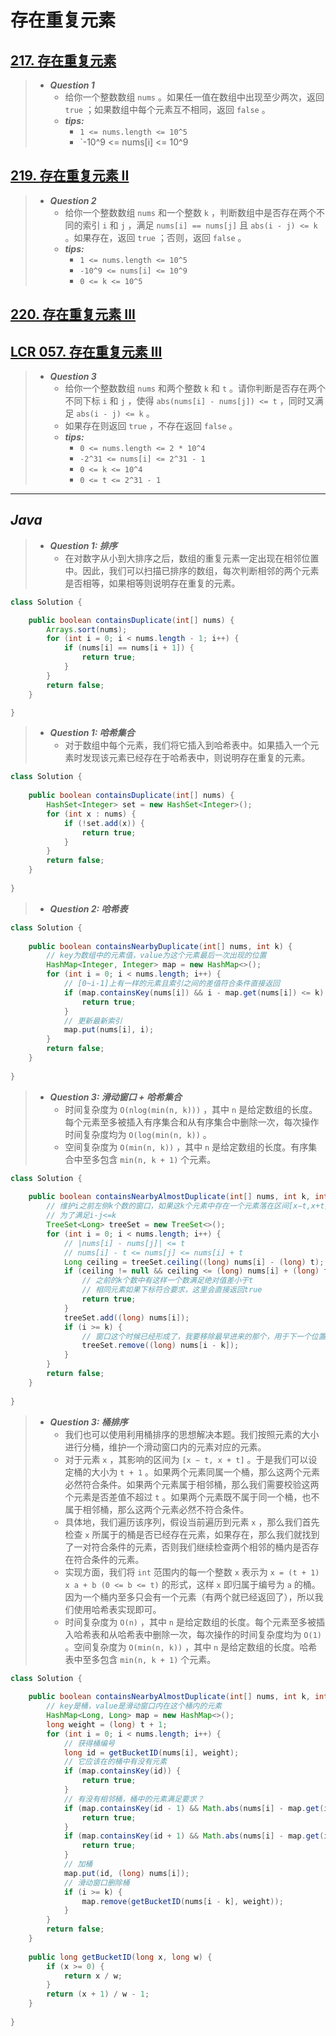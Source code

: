 # 存在重复元素

## [217. 存在重复元素](https://leetcode.cn/problems/contains-duplicate/)

> - ***Question 1***
>   - 给你一个整数数组 `nums` 。如果任一值在数组中出现至少两次，返回 `true` ；如果数组中每个元素互不相同，返回 `false` 。
>   - ***tips:***
>     - `1 <= nums.length <= 10^5`
>     - `-10^9 <= nums[i] <= 10^9

## [219. 存在重复元素 II](https://leetcode.cn/problems/contains-duplicate-ii/)

> - ***Question 2***
>   - 给你一个整数数组 `nums` 和一个整数 `k` ，判断数组中是否存在两个不同的索引 `i` 和 `j` ，满足 `nums[i] == nums[j]` 且 `abs(i - j) <= k` 。如果存在，返回 `true` ；否则，返回 `false` 。
>   - ***tips:***
>     - `1 <= nums.length <= 10^5`
>     - `-10^9 <= nums[i] <= 10^9`
>     - `0 <= k <= 10^5`

## [220. 存在重复元素 III](https://leetcode.cn/problems/contains-duplicate-iii/)

## [LCR 057. 存在重复元素 III](https://leetcode.cn/problems/7WqeDu/)

> - ***Question 3***
>   - 给你一个整数数组 `nums` 和两个整数 `k` 和 `t` 。请你判断是否存在两个不同下标 `i` 和 `j` ，使得 `abs(nums[i] - nums[j]) <= t` ，同时又满足 `abs(i - j) <= k` 。
>   - 如果存在则返回 `true` ，不存在返回 `false` 。
>   - ***tips:***
>     - `0 <= nums.length <= 2 * 10^4`
>     - `-2^31 <= nums[i] <= 2^31 - 1`
>     - `0 <= k <= 10^4`
>     - `0 <= t <= 2^31 - 1`

---

## *Java*

> - ***Question 1: 排序***
>   - 在对数字从小到大排序之后，数组的重复元素一定出现在相邻位置中。因此，我们可以扫描已排序的数组，每次判断相邻的两个元素是否相等，如果相等则说明存在重复的元素。

```java
class Solution {

    public boolean containsDuplicate(int[] nums) {
        Arrays.sort(nums);
        for (int i = 0; i < nums.length - 1; i++) {
            if (nums[i] == nums[i + 1]) {
                return true;
            }
        }
        return false;
    }

}
```

> - ***Question 1: 哈希集合***
>   - 对于数组中每个元素，我们将它插入到哈希表中。如果插入一个元素时发现该元素已经存在于哈希表中，则说明存在重复的元素。

```java
class Solution {
    
    public boolean containsDuplicate(int[] nums) {
        HashSet<Integer> set = new HashSet<Integer>();
        for (int x : nums) {
            if (!set.add(x)) {
                return true;
            }
        }
        return false;
    }
    
}
```

> - ***Question 2: 哈希表***

```java
class Solution {
    
    public boolean containsNearbyDuplicate(int[] nums, int k) {
        // key为数组中的元素值，value为这个元素最后一次出现的位置
        HashMap<Integer, Integer> map = new HashMap<>();
        for (int i = 0; i < nums.length; i++) {
            // [0~i-1]上有一样的元素且索引之间的差值符合条件直接返回
            if (map.containsKey(nums[i]) && i - map.get(nums[i]) <= k) {
                return true;
            }
            // 更新最新索引
            map.put(nums[i], i);
        }
        return false;
    }
    
}
```

> - ***Question 3: 滑动窗口 + 哈希集合***
>   - 时间复杂度为 `O(nlog(min(n, k)))` ，其中 `n` 是给定数组的长度。每个元素至多被插入有序集合和从有序集合中删除一次，每次操作时间复杂度均为 `O(log(min(n, k))` 。
>   - 空间复杂度为 `O(min(n, k))` ，其中 `n` 是给定数组的长度。有序集合中至多包含 `min(n, k + 1)` 个元素。

```java
class Solution {
    
    public boolean containsNearbyAlmostDuplicate(int[] nums, int k, int t) {
        // 维护i之前左侧k个数的窗口，如果这k个元素中存在一个元素落在区间[x−t,x+t] 中，我们就找到了一对符合条件的元素。
        // 为了满足i-j<=k
        TreeSet<Long> treeSet = new TreeSet<>();
        for (int i = 0; i < nums.length; i++) {
            // |nums[i] - nums[j]| <= t
            // nums[i] - t <= nums[j] <= nums[i] + t
            Long ceiling = treeSet.ceiling((long) nums[i] - (long) t);
            if (ceiling != null && ceiling <= (long) nums[i] + (long) t) {
                // 之前的k个数中有这样一个数满足绝对值差小于t
                // 相同元素如果下标符合要求，这里会直接返回true
                return true;
            }
            treeSet.add((long) nums[i]);
            if (i >= k) {
                // 窗口这个时候已经形成了，我要移除最早进来的那个，用于下一个位置使用
                treeSet.remove((long) nums[i - k]);
            }
        }
        return false;
    }
    
}
```

> - ***Question 3: 桶排序***
>   - 我们也可以使用利用桶排序的思想解决本题。我们按照元素的大小进行分桶，维护一个滑动窗口内的元素对应的元素。
>   - 对于元素 `x` ，其影响的区间为 `[x − t, x + t]` 。于是我们可以设定桶的大小为 `t + 1` 。如果两个元素同属一个桶，那么这两个元素必然符合条件。如果两个元素属于相邻桶，那么我们需要校验这两个元素是否差值不超过 `t` 。如果两个元素既不属于同一个桶，也不属于相邻桶，那么这两个元素必然不符合条件。
>   - 具体地，我们遍历该序列，假设当前遍历到元素 `x` ，那么我们首先检查 `x` 所属于的桶是否已经存在元素，如果存在，那么我们就找到了一对符合条件的元素，否则我们继续检查两个相邻的桶内是否存在符合条件的元素。
>   - 实现方面，我们将 `int` 范围内的每一个整数 `x` 表示为 `x = (t + 1) x a + b (0 <= b <= t)` 的形式，这样 `x` 即归属于编号为 `a` 的桶。因为一个桶内至多只会有一个元素（有两个就已经返回了），所以我们使用哈希表实现即可。
>   - 时间复杂度为 `O(n)` ，其中 `n` 是给定数组的长度。每个元素至多被插入哈希表和从哈希表中删除一次，每次操作的时间复杂度均为 `O(1)` 。空间复杂度为 `O(min(n, k))` ，其中 `n` 是给定数组的长度。哈希表中至多包含 `min(n, k + 1)` 个元素。

```java
class Solution {
    
    public boolean containsNearbyAlmostDuplicate(int[] nums, int k, int t) {
        // key是桶，value是滑动窗口内在这个桶内的元素
        HashMap<Long, Long> map = new HashMap<>();
        long weight = (long) t + 1;
        for (int i = 0; i < nums.length; i++) {
            // 获得桶编号
            long id = getBucketID(nums[i], weight);
            // 它应该在的桶中有没有元素
            if (map.containsKey(id)) {
                return true;
            }
            // 有没有相邻桶，桶中的元素满足要求？
            if (map.containsKey(id - 1) && Math.abs(nums[i] - map.get(id - 1)) < weight) {
                return true;
            }
            if (map.containsKey(id + 1) && Math.abs(nums[i] - map.get(id + 1)) < weight) {
                return true;
            }
            // 加桶
            map.put(id, (long) nums[i]);
            // 滑动窗口删除桶
            if (i >= k) {
                map.remove(getBucketID(nums[i - k], weight));
            }
        }
        return false;
    }
    
    public long getBucketID(long x, long w) {
        if (x >= 0) {
            return x / w;
        }
        return (x + 1) / w - 1;
    }
    
}
```
